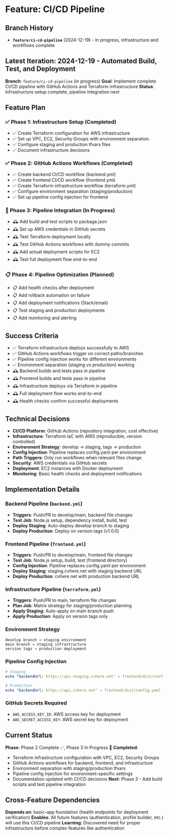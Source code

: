 # Feature: CI/CD Pipeline

## Branch History
- **`feature/ci-cd-pipeline`** (2024-12-19) - In progress, infrastructure and workflows complete

## Latest Iteration: 2024-12-19 - Automated Build, Test, and Deployment

**Branch**: `feature/ci-cd-pipeline` (in progress)
**Goal**: Implement complete CI/CD pipeline with GitHub Actions and Terraform infrastructure
**Status**: Infrastructure setup complete, pipeline integration next

## Feature Plan

### ✅ Phase 1: Infrastructure Setup (Completed)
- ✅ Create Terraform configuration for AWS infrastructure
- ✅ Set up VPC, EC2, Security Groups with environment separation
- ✅ Configure staging and production tfvars files
- ✅ Document infrastructure decisions

### ✅ Phase 2: GitHub Actions Workflows (Completed)
- ✅ Create backend CI/CD workflow (backend.yml)
- ✅ Create frontend CI/CD workflow (frontend.yml)
- ✅ Create Terraform infrastructure workflow (terraform.yml)
- ✅ Configure environment separation (staging/production)
- ✅ Set up pipeline config injection for frontend

### 🚧 Phase 3: Pipeline Integration (In Progress)
- 🕰️ Add build and test scripts to package.json
- 🕰️ Set up AWS credentials in GitHub secrets
- 🕰️ Test Terraform deployment locally
- 🕰️ Test GitHub Actions workflows with dummy commits
- 🕰️ Add actual deployment scripts for EC2
- 🕰️ Test full deployment flow end-to-end

### 📋 Phase 4: Pipeline Optimization (Planned)
- 📋 Add health checks after deployment
- 📋 Add rollback automation on failure
- 📋 Add deployment notifications (Slack/email)
- 📋 Test staging and production deployments
- 📋 Add monitoring and alerting

## Success Criteria

- ✅ Terraform infrastructure deploys successfully to AWS
- ✅ GitHub Actions workflows trigger on correct paths/branches
- ✅ Pipeline config injection works for different environments
- ✅ Environment separation (staging vs production) working
- 🕰️ Backend builds and tests pass in pipeline
- 🕰️ Frontend builds and tests pass in pipeline
- 🕰️ Infrastructure deploys via Terraform in pipeline
- 🕰️ Full deployment flow works end-to-end
- 🕰️ Health checks confirm successful deployments

## Technical Decisions

- **CI/CD Platform**: GitHub Actions (repository integration, cost effective)
- **Infrastructure**: Terraform IaC with AWS (reproducible, version controlled)
- **Environment Strategy**: develop → staging, tags → production
- **Config Injection**: Pipeline replaces config.yaml per environment
- **Path Triggers**: Only run workflows when relevant files change
- **Security**: AWS credentials via GitHub secrets
- **Deployment**: EC2 instances with Docker deployment
- **Monitoring**: Basic health checks and deployment notifications

## Implementation Details

### Backend Pipeline (`backend.yml`)
- **Triggers**: Push/PR to develop/main, backend file changes
- **Test Job**: Node.js setup, dependency install, build, test
- **Deploy Staging**: Auto-deploy develop branch to staging
- **Deploy Production**: Deploy on version tags (v1.0.0)

### Frontend Pipeline (`frontend.yml`)
- **Triggers**: Push/PR to develop/main, frontend file changes
- **Test Job**: Node.js setup, build, test (frontend directory)
- **Config Injection**: Pipeline replaces config.yaml per environment
- **Deploy Staging**: staging.cvhere.net with staging backend URL
- **Deploy Production**: cvhere.net with production backend URL

### Infrastructure Pipeline (`terraform.yml`)
- **Triggers**: Push/PR to main, terraform file changes
- **Plan Job**: Matrix strategy for staging/production planning
- **Apply Staging**: Auto-apply on main branch push
- **Apply Production**: Apply on version tags only

### Environment Strategy
```
develop branch → staging environment
main branch → staging infrastructure
version tags → production deployment
```

### Pipeline Config Injection
```yaml
# Staging
echo "backendUrl: https://api-staging.cvhere.net" > frontend/dist/config.yaml

# Production  
echo "backendUrl: https://api.cvhere.net" > frontend/dist/config.yaml
```

### GitHub Secrets Required
- `AWS_ACCESS_KEY_ID`: AWS access key for deployment
- `AWS_SECRET_ACCESS_KEY`: AWS secret key for deployment

## Current Status

**Phase**: Phase 2 Complete ✅, Phase 3 In Progress 🚧
**Completed**: 
- Terraform infrastructure configuration with VPC, EC2, Security Groups
- GitHub Actions workflows for backend, frontend, and infrastructure
- Environment separation with staging/production tfvars
- Pipeline config injection for environment-specific settings
- Documentation updated with CI/CD decisions
**Next**: Phase 3 - Add build scripts and test pipeline integration

## Cross-Feature Dependencies

**Depends on**: basic-app foundation (health endpoints for deployment verification)
**Enables**: All future features (authentication, profile builder, etc.) will use this CI/CD pipeline
**Learning**: Discovered need for proper infrastructure before complex features like authentication